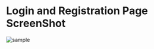 # Login and Registration Page ScreenShot


![sample](https://user-images.githubusercontent.com/30308568/41805308-1de26a2e-76c5-11e8-8ec0-0100162df1de.jpg)
